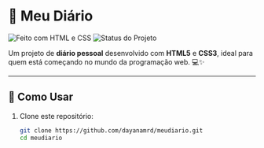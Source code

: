 # 📖 Meu Diário

![Feito com HTML e CSS](https://img.shields.io/badge/Feito%20com-HTML%20%26%20CSS-blueviolet)
![Status do Projeto](https://img.shields.io/badge/status-em%20desenvolvimento-yellow)

Um projeto de **diário pessoal** desenvolvido com **HTML5** e **CSS3**, ideal para quem está começando no mundo da programação web. 💻✨

---

## 🚀 Como Usar

1. Clone este repositório:
   ```bash
   git clone https://github.com/dayanamrd/meudiario.git
   cd meudiario

